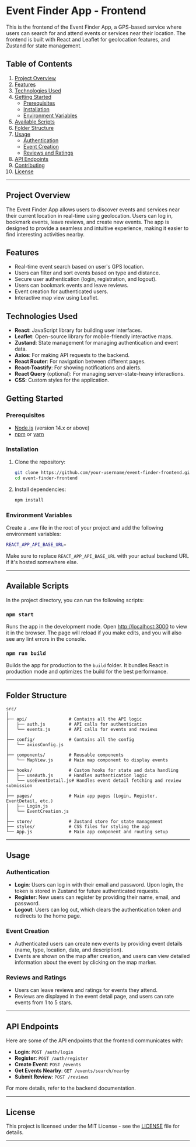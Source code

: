 # Event Finder App - Frontend

This is the frontend of the Event Finder App, a GPS-based service where users can search for and attend events or services near their location. The frontend is built with React and Leaflet for geolocation features, and Zustand for state management.

## Table of Contents
1. [Project Overview](#project-overview)
2. [Features](#features)
3. [Technologies Used](#technologies-used)
4. [Getting Started](#getting-started)
   - [Prerequisites](#prerequisites)
   - [Installation](#installation)
   - [Environment Variables](#environment-variables)
5. [Available Scripts](#available-scripts)
6. [Folder Structure](#folder-structure)
7. [Usage](#usage)
   - [Authentication](#authentication)
   - [Event Creation](#event-creation)
   - [Reviews and Ratings](#reviews-and-ratings)
8. [API Endpoints](#api-endpoints)
9. [Contributing](#contributing)
10. [License](#license)

---

## Project Overview

The Event Finder App allows users to discover events and services near their current location in real-time using geolocation. Users can log in, bookmark events, leave reviews, and create new events. The app is designed to provide a seamless and intuitive experience, making it easier to find interesting activities nearby.

## Features

- Real-time event search based on user's GPS location.
- Users can filter and sort events based on type and distance.
- Secure user authentication (login, registration, and logout).
- Users can bookmark events and leave reviews.
- Event creation for authenticated users.
- Interactive map view using Leaflet.

## Technologies Used

- **React**: JavaScript library for building user interfaces.
- **Leaflet**: Open-source library for mobile-friendly interactive maps.
- **Zustand**: State management for managing authentication and event data.
- **Axios**: For making API requests to the backend.
- **React Router**: For navigation between different pages.
- **React-Toastify**: For showing notifications and alerts.
- **React Query** (optional): For managing server-state-heavy interactions.
- **CSS**: Custom styles for the application.

## Getting Started

### Prerequisites

- [Node.js](https://nodejs.org/) (version 14.x or above)
- [npm](https://www.npmjs.com/) or [yarn](https://yarnpkg.com/)

### Installation

1. Clone the repository:
   ```bash
   git clone https://github.com/your-username/event-finder-frontend.git
   cd event-finder-frontend
   ```

2. Install dependencies:
   ```bash
   npm install
   ```

### Environment Variables

Create a `.env` file in the root of your project and add the following environment variables:

```bash
REACT_APP_API_BASE_URL=
```

Make sure to replace `REACT_APP_API_BASE_URL` with your actual backend URL if it's hosted somewhere else.

---

## Available Scripts

In the project directory, you can run the following scripts:

### `npm start`

Runs the app in the development mode. Open [http://localhost:3000](http://localhost:3000) to view it in the browser. The page will reload if you make edits, and you will also see any lint errors in the console.

### `npm run build`

Builds the app for production to the `build` folder. It bundles React in production mode and optimizes the build for the best performance.

---

## Folder Structure

```
src/
│
├── api/                # Contains all the API logic
│   ├── auth.js         # API calls for authentication
│   └── events.js       # API calls for events and reviews
│
├── config/             # Contains all the config 
│   └── axiosConfig.js  
│
├── components/         # Reusable components
│   └── MapView.js      # Main map component to display events
│
├── hooks/              # Custom hooks for state and data handling
│   ├── useAuth.js      # Handles authentication logic
│   └── useEventDetail.js# Handles event detail fetching and review submission
│
├── pages/              # Main app pages (Login, Register, EventDetail, etc.)
│   ├── Login.js
│   └── EventCreation.js
│
├── store/              # Zustand store for state management
├── styles/             # CSS files for styling the app
└── App.js              # Main app component and routing setup
```

---

## Usage

### Authentication

- **Login**: Users can log in with their email and password. Upon login, the token is stored in Zustand for future authenticated requests.
- **Register**: New users can register by providing their name, email, and password.
- **Logout**: Users can log out, which clears the authentication token and redirects to the home page.

### Event Creation

- Authenticated users can create new events by providing event details (name, type, location, date, and description).
- Events are shown on the map after creation, and users can view detailed information about the event by clicking on the map marker.

### Reviews and Ratings

- Users can leave reviews and ratings for events they attend.
- Reviews are displayed in the event detail page, and users can rate events from 1 to 5 stars.

---

## API Endpoints

Here are some of the API endpoints that the frontend communicates with:

- **Login**: `POST /auth/login`
- **Register**: `POST /auth/register`
- **Create Event**: `POST /events`
- **Get Events Nearby**: `GET /events/search/nearby`
- **Submit Review**: `POST /reviews`

For more details, refer to the backend documentation.

---

## License

This project is licensed under the MIT License - see the [LICENSE](LICENSE) file for details.

---
<!-- 
Feel free to provide your jotted notes, and I’ll add or modify this README based on your information!
npx create-react-app gps-location-frontend
cd gps-location-frontend
npm install axios react-router-dom leaflet react-leaflet
Let's integrate Zustand for state management.
npm install zustand
npm install react-spinners
npm install react-toastify -->

